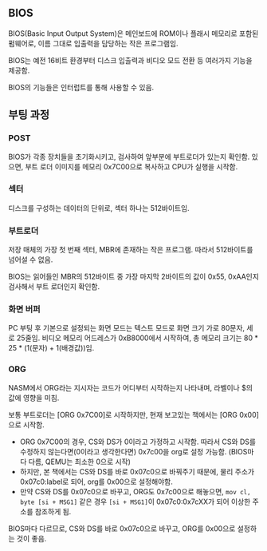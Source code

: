## BIOS
BIOS(Basic Input Output System)은 메인보드에 ROM이나 플래시 메모리로 포함된 펌웨어로, 이름 그대로 입출력을 담당하는 작은 프로그램임.

BIOS는 예전 16비트 환경부터 디스크 입출력과 비디오 모드 전환 등 여러가지 기능을 제공함.

BIOS의 기능들은 인터럽트를 통해 사용할 수 있음.

## 부팅 과정
### POST
BIOS가 각종 장치들을 초기화시키고, 검사하여 앞부분에 부트로더가 있는지 확인함. 있으면, 부트 로더 이미지를 메모리 0x7C00으로 복사하고 CPU가 실행을 시작함.

### 섹터
디스크를 구성하는 데이터의 단위로, 섹터 하나는 512바이트임.

### 부트로더
저장 매체의 가장 첫 번째 섹터, MBR에 존재하는 작은 프로그램. 따라서 512바이트를 넘어설 수 없음. 

BIOS는 읽어들인 MBR의 512바이트 중 가장 마지막 2바이트의 값이 0x55, 0xAA인지 검사해서 부트 로더인지 확인함.

### 화면 버퍼
PC 부팅 후 기본으로 설정되는 화면 모드는 텍스트 모드로 화면 크기 가로 80문자, 세로 25줄임. 비디오 메모리 어드레스가 0xB8000에서 시작하여, 총 메모리 크기는 80 \* 25 \* (1(문자) + 1(배경값))임.

### ORG
NASM에서 ORG라는 지시자는 코드가 어디부터 시작하는지 나타내며, 라벨이나 \$의 값에 영향을 미침.

보통 부트로더는 [ORG 0x7C00]로 시작하지만, 현재 보고있는 책에서는 [ORG 0x00]으로 시작함.

- ORG 0x7C00의 경우, CS와 DS가 0이라고 가정하고 시작함. 따라서 CS와 DS를 수정하지 않는다면(0이라고 생각한다면) 0x7c00을 org로 설정 가능함. (BIOS마다 다름, QEMU는 최소한 0으로 시작)
- 하지만, 본 책에서는 CS와 DS를 바로 0x07c0으로 바꿔주기 때문에, 물리 주소가 0x07c0:label로 되어, org를 0x00으로 설정해야함.
- 만약 CS와 DS를 0x07c0으로 바꾸고, ORG도 0x7c00으로 해놓으면, `mov cl, byte [si + MSG1]` 같은 경우 `[si + MSG1]`이 0x07c0:0x7cXX가 되어 이상한 주소를 참조하게 됨.

BIOS마다 다르므로, CS와 DS를 바로 0x07c0으로 바꾸고, ORG를 0x00으로 설정하는 것이 좋음.
